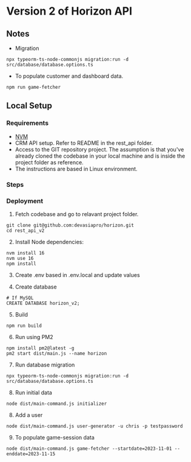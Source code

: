 # Version 2 of Horizon API

## Notes

- Migration
```
npx typeorm-ts-node-commonjs migration:run -d src/database/database.options.ts
```

- To populate customer and dashboard data.
```
npm run game-fetcher
```

## Local Setup

### Requirements

- [NVM](https://github.com/nvm-sh/nvm)
- CRM API setup. Refer to README in the rest_api folder.
- Access to the GIT repository project. 
  The assumption is that you've already cloned the codebase in your local machine
  and is inside the project folder as reference.
- The instructions are based in Linux environment.

### Steps


### Deployment

1. Fetch codebase and go to relavant project folder.
```
git clone git@github.com:devasiapro/horizon.git
cd rest_api_v2
```

2. Install Node dependencies:
```
nvm install 16
nvm use 16
npm install
```

3. Create .env based in .env.local and update values

4. Create database
```
# If MySQL
CREATE DATABASE horizon_v2;
```

5. Build
```
npm run build
```

6. Run using PM2
```
npm install pm2@latest -g
pm2 start dist/main.js --name horizon
```

7. Run database migration
```
npx typeorm-ts-node-commonjs migration:run -d src/database/database.options.ts
```

8. Run initial data
```
node dist/main-command.js initializer
```

8. Add a user
```
node dist/main-command.js user-generator -u chris -p testpassword
```

9. To populate game-session data
```
node dist/main-command.js game-fetcher --startdate=2023-11-01 --enddate=2023-11-15
```
